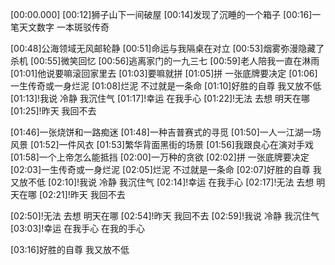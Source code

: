 [00:00.000]
[00:12]狮子山下一间破屋
[00:14]发现了沉睡的一个箱子
[00:16]一笔天文数字 一本斑驳传奇

[00:48]公海领域无风邮轮静
[00:51]命运与我隔桌在对立
[00:53]烟雾弥漫隐藏了杀机
[00:55]微笑回忆
[00:56]逃离家门的一九三七
[00:59]老人陪我一直在淋雨
[01:01]他说要嘛滚回家里去
[01:03]要嘛就拼
[01:05]拼 一张底牌要决定
[01:06]一生传奇或一身烂泥
[01:08]烂泥 不过就是一条命
[01:10]好胜的自尊 我又放不低
[01:13]!我说 冷静 我沉住气
[01:17]!幸运 在我手心
[01:22]!无法 去想 明天在哪
[01:25]!昨天 我回不去

[01:46]一张烧饼和一路痴迷
[01:48]一种吉普赛式的寻觅
[01:50]一人一江湖一场风景
[01:52]一件风衣
[01:53]繁华背面黑街的场景
[01:56]我跟良心在演对手戏
[01:58]一个上帝怎么能抵挡
[02:00]一万种的贪欲
[02:02]拼 一张底牌要决定
[02:03]一生传奇或一身烂泥
[02:05]烂泥 不过就是一条命
[02:07]好胜的自尊 我又放不低
[02:10]!我说 冷静 我沉住气
[02:14]!幸运 在我手心
[02:17]!无法 去想 明天在哪
[02:21]!昨天 我回不去

[02:50]!无法 去想 明天在哪
[02:54]!昨天 我回不去
[02:59]!我说 冷静 我沉住气
[03:03]!幸运 在我手心 在我的手心

[03:16]好胜的自尊 我又放不低
